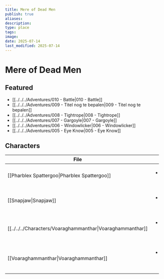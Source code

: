 ```yaml
---
title: Mere of Dead Men
publish: true
aliases: 
description: 
type: place
tags: 
image: 
date: 2025-07-14
last_modified: 2025-07-14
---
```

# Mere of Dead Men
## Featured
- [[../../../Adventures/010 - Battle|010 - Battle]]
- [[../../../Adventures/009 - Titel nog te bepalen|009 - Titel nog te bepalen]]
- [[../../../Adventures/008 - Tightrope|008 - Tightrope]]
- [[../../../Adventures/007 - Gargoyle|007 - Gargoyle]]
- [[../../../Adventures/006 - Windowlicker|006 - Windowlicker]]
- [[../../../Adventures/005 - Eye Know|005 - Eye Know]]

## Characters
| File                                                                   | Faction                                                                           | Description                         |
| ---------------------------------------------------------------------- | --------------------------------------------------------------------------------- | ----------------------------------- |
| [[Pharblex Spattergoo\|Pharblex Spattergoo]]     | <ul><li>[[content/Factions/Bullywug tribe.md\|Bullywug tribe]]</li></ul>         | Chief of Bullywug tribe             |
| [[Snapjaw\|Snapjaw]]                             | <ul><li>[[content/Factions/Lizardfolk tribe.md\|Lizardfolk tribe]]</li></ul>     | Future chief of the Lizardmen tribe |
| [[../../../Characters/Voaraghammanthar\|Voaraghammanthar]]           | <ul><li>[[content/Factions/Cult of the Dragon.md\|Cult of the Dragon]]</li></ul> | \-                                  |
| [[Voaraghammanthar\|Voaraghammanthar]] | <ul><li>[[content/Factions/Cult of the Dragon.md\|Cult of the Dragon]]</li></ul> | \-                                  |

